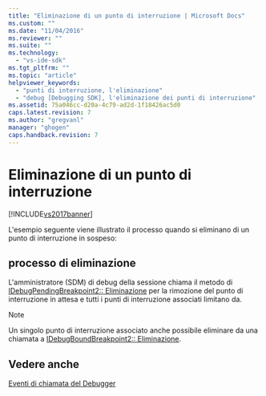 ```yaml
---
title: "Eliminazione di un punto di interruzione | Microsoft Docs"
ms.custom: ""
ms.date: "11/04/2016"
ms.reviewer: ""
ms.suite: ""
ms.technology: 
  - "vs-ide-sdk"
ms.tgt_pltfrm: ""
ms.topic: "article"
helpviewer_keywords: 
  - "punti di interruzione, l'eliminazione"
  - "debug [Debugging SDK], l'eliminazione dei punti di interruzione"
ms.assetid: 75a046cc-d20a-4c79-ad2d-1f18426ac5d0
caps.latest.revision: 7
ms.author: "gregvanl"
manager: "ghogen"
caps.handback.revision: 7
---
```

# Eliminazione di un punto di interruzione
[!INCLUDE[vs2017banner](../../code-quality/includes/vs2017banner.md)]

L'esempio seguente viene illustrato il processo quando si eliminano di un punto di interruzione in sospeso:  
  
## processo di eliminazione  
 L'amministratore \(SDM\) di debug della sessione chiama il metodo di [IDebugPendingBreakpoint2:: Eliminazione](../../extensibility/debugger/reference/idebugpendingbreakpoint2-delete.md) per la rimozione del punto di interruzione in attesa e tutti i punti di interruzione associati limitano da.  
  
> [!NOTE]
>  Un singolo punto di interruzione associato anche possibile eliminare da una chiamata a [IDebugBoundBreakpoint2:: Eliminazione](../../extensibility/debugger/reference/idebugboundbreakpoint2-delete.md).  
  
## Vedere anche  
 [Eventi di chiamata del Debugger](../../extensibility/debugger/calling-debugger-events.md)